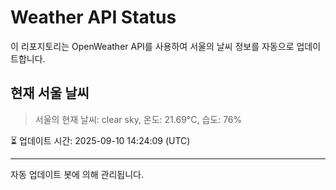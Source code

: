 
# Weather API Status

이 리포지토리는 OpenWeather API를 사용하여 서울의 날씨 정보를 자동으로 업데이트합니다.

## 현재 서울 날씨
> 서울의 현재 날씨: clear sky, 온도: 21.69°C, 습도: 76%

⏳ 업데이트 시간: 2025-09-10 14:24:09 (UTC)

---
자동 업데이트 봇에 의해 관리됩니다.

